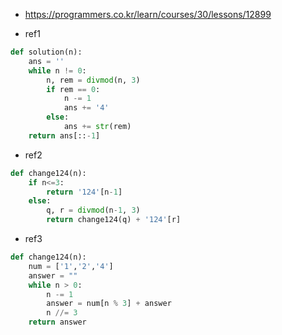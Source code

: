 * https://programmers.co.kr/learn/courses/30/lessons/12899

- ref1

```python
def solution(n):
    ans = ''
    while n != 0:
        n, rem = divmod(n, 3)
        if rem == 0:
            n -= 1
            ans += '4'
        else:
            ans += str(rem)
    return ans[::-1]
```
- ref2
```python
def change124(n):
    if n<=3:
        return '124'[n-1]
    else:
        q, r = divmod(n-1, 3) 
        return change124(q) + '124'[r]
```

- ref3
```python
def change124(n):
    num = ['1','2','4']
    answer = ""
    while n > 0:
        n -= 1
        answer = num[n % 3] + answer
        n //= 3
    return answer
```
